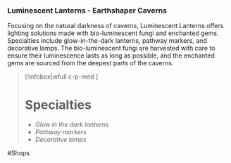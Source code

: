 ### Luminescent Lanterns - Earthshaper Caverns

Focusing on the natural darkness of caverns, Luminescent Lanterns offers lighting solutions made with bio-luminescent fungi and enchanted gems. Specialties include glow-in-the-dark lanterns, pathway markers, and decorative lamps. The bio-luminescent fungi are harvested with care to ensure their luminescence lasts as long as possible, and the enchanted gems are sourced from the deepest parts of the caverns.

> [!infobox|wfull  c-p-med ]
>   # Specialties
>   - *Glow in the dark lanterns*
>   - *Pathway markers*
>   - *Decorative lamps*




#Shops